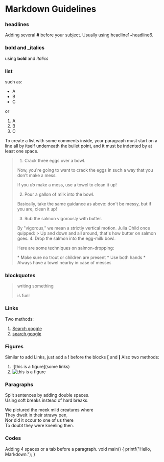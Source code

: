 # Markdown Guidelines

### headlines
Adding several **#** before your subject. Usually using headline1~headline6.

### bold and _italics
using **bold** and _italics_

### list
such as:
* A
* B
* C

or 

1. A
2. B
3. C

To create a list with some comments inside, 
your paragraph must start on a line all by itself underneath the bullet point, 
and it must be indented by at least one space. 

>1. Crack three eggs over a bowl.
>
> Now, you're going to want to crack the eggs in such a way that you don't make a mess.
>
> If you _do_ make a mess, use a towel to clean it up!
>
>2. Pour a gallon of milk into the bowl.
>
> Basically, take the same guidance as above: don't be messy, but if you are, clean it up!
>
>3. Rub the salmon vigorously with butter.
>
>   By "vigorous," we mean a strictly vertical motion. Julia Child once quipped:
>   \> Up and down and all around, that's how butter on salmon goes.
>4. Drop the salmon into the egg-milk bowl.
>
>   Here are some techniques on salmon-dropping:
>
>   \* Make sure no trout or children are present
>   \* Use both hands
>   \* Always have a towel nearby in case of messes


### blockquotes
> writing something 
>
> is fun!

### Links
Two methods:
1. [Search google](www.google.com)
2. [search google][GOOGLE WEB]  

[GOOGLE WEB]:www.google.com

### Figures
Similar to add Links, just add a **!** before the blocks **[** and **]**
Also two methods:
1. ![this is a figure](some links)
2. ![this is a figure][CITE]  

[CITE]: http://somelinks

### Paragraphs

Split sentences by adding double spaces.  
Using soft breaks instead of hard breaks.

We pictured the meek mild creatures where  
They dwelt in their strawy pen,  
Nor did it occur to one of us there  
To doubt they were kneeling then.

### Codes
Adding 4 spaces or a tab before a paragraph.
  void main()
  {
    printf("Hello, Markdown.");
  }
